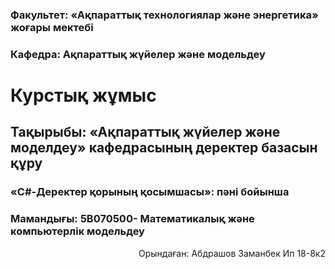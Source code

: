 
### Факультет: «Ақпараттық технологиялар және энергетика» жоғары мектебі
### Кафедра: Ақпараттық жүйелер және модельдеу


<p align="center">
	<h1>Курстық жұмыс</h1>
</p>


## Тақырыбы: «Ақпараттық жүйелер және моделдеу» кафедрасының деректер базасын құру
      
### «C#-Деректер қорының  қосымшасы»: пәні бойынша    
### Мамандығы: 5В070500- Математикалық  және  компьютерлік модельдеу

<p align="right">
Орындаған: Абдрашов Заманбек Ип 18-8к2
</p>
